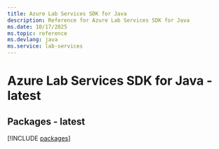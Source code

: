 ```yaml
---
title: Azure Lab Services SDK for Java
description: Reference for Azure Lab Services SDK for Java
ms.date: 10/17/2025
ms.topic: reference
ms.devlang: java
ms.service: lab-services
---
```

# Azure Lab Services SDK for Java - latest
## Packages - latest
[!INCLUDE [packages](lab-services-index.md)]